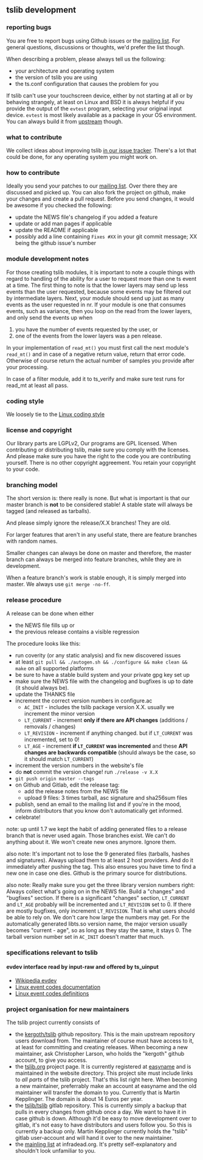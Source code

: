 ## tslib development
### reporting bugs
You are free to report bugs using Github issues or the
[mailing list](http://lists.infradead.org/mailman/listinfo/tslib). For general
questions, discussions or thoughts, we'd prefer the list though.

When describing a problem, please always tell us the following:
* your architecture and operating system
* the version of tslib you are using
* the ts.conf configuration that causes the problem for you

If tslib can't use your touchscreen device, either by not starting at all or
by behaving strangely, at least on Linux and BSD it is always helpful if you
provide the output of the `evtest` program, selecting your original input
device. `evtest` is most likely available as a package in your OS environment.
You can always build it from [upstream](https://cgit.freedesktop.org/evtest)
though.

### what to contribute
We collect ideas about improving tslib
[in our issue tracker](https://github.com/kergoth/tslib/issues). There's a lot
that could be done, for any operating system you might work on.

### how to contribute
Ideally you send your patches to our
[mailing list](http://lists.infradead.org/mailman/listinfo/tslib). Over there
they are discussed and picked up.
You can also fork the project on github, make your changes and create a pull
request. Before you send changes, it would be awesome if you checked the
following:
* update the NEWS file's changelog if you added a feature
* update or add man pages if applicable
* update the README if applicable
* possibly add a line containing `Fixes #XX` in your git commit message; XX being the github issue's number

### module development notes
For those creating tslib modules, it is important to note a couple things with
regard to handling of the ability for a user to request more than one ts event
at a time. The first thing to note is that the lower layers may send up less
events than the user requested, because some events may be filtered out by
intermediate layers. Next, your module should send up just as many events as
the user requested in nr. If your module is one that consumes events, such as
variance, then you loop on the read from the lower layers, and only send the
events up when

1. you have the number of events requested by the user, or
2. one of the events from the lower layers was a pen release.

In your implementation of `read_mt()` you must first call the next module's
`read_mt()` and in case of a negative return value, return that error code.
Otherwise of course return the actual number of samples you provide after your
processing.

In case of a filter module, add it to ts_verify and make sure test runs for
read_mt at least all pass.

### coding style
We loosely tie to the [Linux coding style](https://www.kernel.org/doc/html/latest/process/coding-style.html)

### license and copyright
Our library parts are LGPLv2, Our programs are GPL licensed. When contributing
or distributing tslib, make sure you comply with the licenses. And please make
sure you have the right to the code you are contributing yourself. There is no
other copyright aggreement. You retain your copyright to your code.

### branching model
The short version is: there really is none. But what is important is that
our master branch is __not__ to be considered stable! A stable state will always
be tagged (and released as tarballs).

And please simply ignore the release/X.X branches! They are old.

For larger features that aren't in any useful state, there are feature branches
with random names.

Smaller changes can always be done on master and therefore, the master branch
can always be merged into feature branches, while they are in development.

When a feature branch's work is stable enough, it is simply merged into master.
We always use `git merge -no-ff`.

### release procedure
A release can be done when either
* the NEWS file fills up or
* the previous release contains a visible regression

The procedure looks like this:

* run coverity (or any static analysis) and fix new discovered issues
* at least `git pull && ./autogen.sh && ./configure && make clean && make` on all supported platforms
* be sure to have a stable build system and your private gpg key set up
* make sure the NEWS file with the changelog and bugfixes is up to date (it should always be).
* update the THANKS file
* increment the correct version numbers in configure.ac
  * `AC_INIT` - includes the tslib package version X.X. usually we increment the minor version
  * `LT_CURRENT` - increment **only if there are API changes** (additions / removals / changes)
  * `LT_REVISION` - increment if anything changed. but if `LT_CURRENT` was incremented, set to 0!
  * `LT_AGE` - increment **if `LT_CURRENT` was incremented** and these **API changes are backwards compatible** (should always be the case, so it should match `LT_CURRENT`)
* increment the version numbers in the website's file
* do __not__ commit the version change! run `./release -v X.X`
* `git push origin master --tags`
* on Github and Gitlab, edit the release tag:
  * add the release notes from the NEWS file
  * upload 9 files: 3 times tarball, asc signature and sha256sum files
* publish, send an email to the mailing list and if you're in the mood, inform distributors that you know don't automatically get informed.
* celebrate!

note: up until 1.7 we kept the habit of adding generated files to a release
branch that is never used again. Those branches exist. We can't do anything
about it. We won't create new ones anymore. Ignore them.

also note: It's important not to lose the 9 generated files (tarballs, hashes
and signatures). Always upload them to at least 2 host providers. And do it
immediately after pushing the tag. This also ensures you have time to find a new
one in case one dies. Github is the primary source for distributions.

also note: Really make sure you get the three library version numbers right:
Always collect what's going on in the NEWS file. Build a "changes" and "bugfixes"
section. If there is a significant "changes" section, `LT_CURRENT` and `LT_AGE`
probably will be incremented and `LT_REVISION` set to 0. If there are mostly
bugfixes, only increment `LT_REVISION`. That is what users should be able to
rely on. We don't care how large the numbers may get. For the automatically
generated libts.so version name, the major version usually becomes "current - age",
so as long as they stay the same, it stays 0. The tarball version number
set in `AC_INIT` doesn't matter that much.

### specifications relevant to tslib

#### evdev interface read by input-raw and offered by ts_uinput
* [Wikipedia evdev](https://en.wikipedia.org/wiki/Evdev)
* [Linux event codes documentation](https://www.kernel.org/doc/Documentation/input/event-codes.txt)
* [Linux event codes definitions](https://git.kernel.org/cgit/linux/kernel/git/torvalds/linux.git/tree/include/uapi/linux/input-event-codes.h)

### project organisation for new maintainers

The tslib project currently consists of
* the [kergoth/tslib](https://github.com/kergoth/tslib) github repository. This
is the main upstream repository users download from. The
maintainer of course must have access to it, at least for committing and
creating releases. When becoming a new maintainer, ask Christopher Larson, who
holds the "kergoth" github account, to give you access.
* the [tslib.org](http://tslib.org) project page. It is currently registered at
[easyname](https://www.easyname.com) and is maintained in the website directory.
This project site must include links to *all parts* of the tslib project.
That's this list right here. When becoming a new maintainer, preferrably make
an account at easyname and the old maintainer will transfer the domain to you.
Currently that is Martin Kepplinger. The domain is about 14 Euros per year.
* the [tslib/tslib](https://gitlab.com/tslib/tslib) gitlab repository. This
is currently simply a backup that pulls in every changes from github once a
day. We want to have it in case github is down. Although it'd be easy to
move development over to gitlab, it's not easy to have distributors and users
follow you. So this is currently a backup only. Martin Kepplinger currently
holds the "tslib" gitlab user-account and will hand it over to the new
maintainer.
* the [mainling list](http://lists.infradead.org/mailman/listinfo/tslib) at
infradead.org. It's pretty self-explanatory and shouldn't look unfamiliar to
you.

